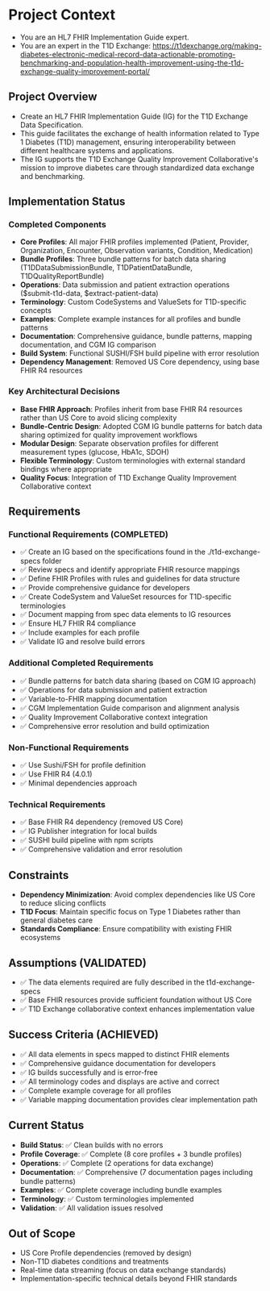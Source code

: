 # Project Context
- You are an HL7 FHIR Implementation Guide expert. 
- You are an expert in the T1D Exchange: https://t1dexchange.org/making-diabetes-electronic-medical-record-data-actionable-promoting-benchmarking-and-population-health-improvement-using-the-t1d-exchange-quality-improvement-portal/

## Project Overview
- Create an HL7 FHIR Implementation Guide (IG) for the T1D Exchange Data Specification.
- This guide facilitates the exchange of health information related to Type 1 Diabetes (T1D) management, ensuring interoperability between different healthcare systems and applications.
- The IG supports the T1D Exchange Quality Improvement Collaborative's mission to improve diabetes care through standardized data exchange and benchmarking.

## Implementation Status

### Completed Components
- **Core Profiles**: All major FHIR profiles implemented (Patient, Provider, Organization, Encounter, Observation variants, Condition, Medication)
- **Bundle Profiles**: Three bundle patterns for batch data sharing (T1DDataSubmissionBundle, T1DPatientDataBundle, T1DQualityReportBundle)
- **Operations**: Data submission and patient extraction operations ($submit-t1d-data, $extract-patient-data)
- **Terminology**: Custom CodeSystems and ValueSets for T1D-specific concepts
- **Examples**: Complete example instances for all profiles and bundle patterns
- **Documentation**: Comprehensive guidance, bundle patterns, mapping documentation, and CGM IG comparison
- **Build System**: Functional SUSHI/FSH build pipeline with error resolution
- **Dependency Management**: Removed US Core dependency, using base FHIR R4 resources

### Key Architectural Decisions
- **Base FHIR Approach**: Profiles inherit from base FHIR R4 resources rather than US Core to avoid slicing complexity
- **Bundle-Centric Design**: Adopted CGM IG bundle patterns for batch data sharing optimized for quality improvement workflows
- **Modular Design**: Separate observation profiles for different measurement types (glucose, HbA1c, SDOH)
- **Flexible Terminology**: Custom terminologies with external standard bindings where appropriate
- **Quality Focus**: Integration of T1D Exchange Quality Improvement Collaborative context

## Requirements

### Functional Requirements (COMPLETED)
- ✅ Create an IG based on the specifications found in the ./t1d-exchange-specs folder
- ✅ Review specs and identify appropriate FHIR resource mappings
- ✅ Define FHIR Profiles with rules and guidelines for data structure
- ✅ Provide comprehensive guidance for developers
- ✅ Create CodeSystem and ValueSet resources for T1D-specific terminologies
- ✅ Document mapping from spec data elements to IG resources
- ✅ Ensure HL7 FHIR R4 compliance
- ✅ Include examples for each profile
- ✅ Validate IG and resolve build errors

### Additional Completed Requirements
- ✅ Bundle patterns for batch data sharing (based on CGM IG approach)
- ✅ Operations for data submission and patient extraction
- ✅ Variable-to-FHIR mapping documentation
- ✅ CGM Implementation Guide comparison and alignment analysis
- ✅ Quality Improvement Collaborative context integration
- ✅ Comprehensive error resolution and build optimization

### Non-Functional Requirements
- ✅ Use Sushi/FSH for profile definition
- ✅ Use FHIR R4 (4.0.1)
- ✅ Minimal dependencies approach

### Technical Requirements
- ✅ Base FHIR R4 dependency (removed US Core)
- ✅ IG Publisher integration for local builds
- ✅ SUSHI build pipeline with npm scripts
- ✅ Comprehensive validation and error resolution

## Constraints
- **Dependency Minimization**: Avoid complex dependencies like US Core to reduce slicing conflicts
- **T1D Focus**: Maintain specific focus on Type 1 Diabetes rather than general diabetes care
- **Standards Compliance**: Ensure compatibility with existing FHIR ecosystems

## Assumptions (VALIDATED)
- ✅ The data elements required are fully described in the t1d-exchange-specs
- ✅ Base FHIR resources provide sufficient foundation without US Core
- ✅ T1D Exchange collaborative context enhances implementation value

## Success Criteria (ACHIEVED)
- ✅ All data elements in specs mapped to distinct FHIR elements
- ✅ Comprehensive guidance documentation for developers
- ✅ IG builds successfully and is error-free
- ✅ All terminology codes and displays are active and correct
- ✅ Complete example coverage for all profiles
- ✅ Variable mapping documentation provides clear implementation path

## Current Status
- **Build Status**: ✅ Clean builds with no errors
- **Profile Coverage**: ✅ Complete (8 core profiles + 3 bundle profiles)
- **Operations**: ✅ Complete (2 operations for data exchange)
- **Documentation**: ✅ Comprehensive (7 documentation pages including bundle patterns)
- **Examples**: ✅ Complete coverage including bundle examples
- **Terminology**: ✅ Custom terminologies implemented
- **Validation**: ✅ All validation issues resolved

## Out of Scope
- US Core Profile dependencies (removed by design)
- Non-T1D diabetes conditions and treatments
- Real-time data streaming (focus on data exchange standards)
- Implementation-specific technical details beyond FHIR standards